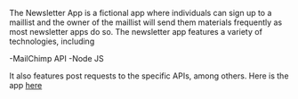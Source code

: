 
The Newsletter App is a fictional app where individuals can sign up to a maillist and the owner of the maillist will send them materials frequently as most newsletter apps do so. The newsletter app features a variety of technologies, including 

-MailChimp API
-Node JS

It also features post requests to the specific APIs, among others. Here is the app <a href="https://floating-temple-79127.herokuapp.com/">here</a>
